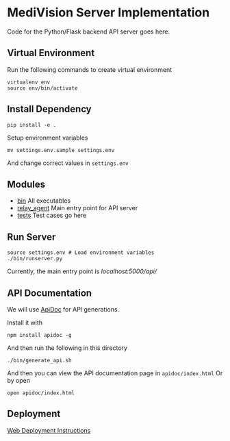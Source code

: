 # MediVision Server Implementation 

Code for the Python/Flask backend API server goes here.

## Virtual Environment
Run the following commands to create virtual environment
    
    virtualenv env
    source env/bin/activate
    
## Install Dependency
    
    pip install -e .
    
    
Setup environment variables
    
    mv settings.env.sample settings.env
    
And change correct values in `settings.env`

## Modules

- [bin](bin) All executables
- [relay_agent](relay_agent) Main entry point for API server
- [tests](tests) Test cases go here

## Run Server

    source settings.env # Load environment variables
    ./bin/runserver.py
    
Currently, the main entry point is *localhost:5000/api/*

## API Documentation

We will use [ApiDoc](http://apidocjs.com/) for API generations.

Install it with

    npm install apidoc -g
    
And then run the following in this directory
    
    ./bin/generate_api.sh
    
And then you can view the API documentation page in `apidoc/index.html`
Or by open

    open apidoc/index.html

## Deployment

[Web Deployment Instructions](../README.md)

